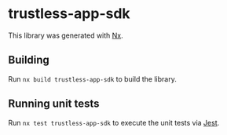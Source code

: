 # trustless-app-sdk

This library was generated with [Nx](https://nx.dev).

## Building

Run `nx build trustless-app-sdk` to build the library.

## Running unit tests

Run `nx test trustless-app-sdk` to execute the unit tests via [Jest](https://jestjs.io).
